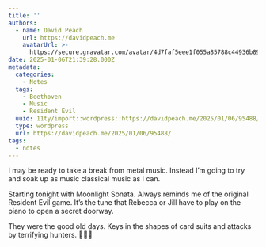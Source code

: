 ```yaml
---
title: ''
authors:
  - name: David Peach
    url: https://davidpeach.me
    avatarUrl: >-
      https://secure.gravatar.com/avatar/4d7faf5eee1f055a85788c44936b8995eaab6dfb004e7854ec747ccb272e91ee?s=96&d=mm&r=g
date: 2025-01-06T21:39:28.000Z
metadata:
  categories:
    - Notes
  tags:
    - Beethoven
    - Music
    - Resident Evil
  uuid: 11ty/import::wordpress::https://davidpeach.me/2025/01/06/95488/
  type: wordpress
  url: https://davidpeach.me/2025/01/06/95488/
tags:
  - notes
---
```

I may be ready to take a break from metal music. Instead I’m going to try and soak up as music classical music as I can.

Starting tonight with Moonlight Sonata. Always reminds me of the original Resident Evil game. It’s the tune that Rebecca or Jill have to play on the piano to open a secret doorway.

They were the good old days. Keys in the shapes of card suits and attacks by terrifying hunters. 💚🧟‍♀️